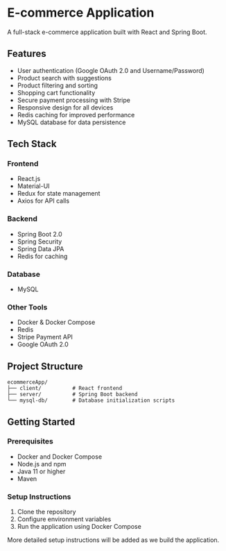 # E-commerce Application

A full-stack e-commerce application built with React and Spring Boot.

## Features

- User authentication (Google OAuth 2.0 and Username/Password)
- Product search with suggestions
- Product filtering and sorting
- Shopping cart functionality
- Secure payment processing with Stripe
- Responsive design for all devices
- Redis caching for improved performance
- MySQL database for data persistence

## Tech Stack

### Frontend
- React.js
- Material-UI
- Redux for state management
- Axios for API calls

### Backend
- Spring Boot 2.0
- Spring Security
- Spring Data JPA
- Redis for caching

### Database
- MySQL

### Other Tools
- Docker & Docker Compose
- Redis
- Stripe Payment API
- Google OAuth 2.0

## Project Structure
```
ecommerceApp/
├── client/          # React frontend
├── server/          # Spring Boot backend
└── mysql-db/        # Database initialization scripts
```

## Getting Started

### Prerequisites
- Docker and Docker Compose
- Node.js and npm
- Java 11 or higher
- Maven

### Setup Instructions
1. Clone the repository
2. Configure environment variables
3. Run the application using Docker Compose

More detailed setup instructions will be added as we build the application. 